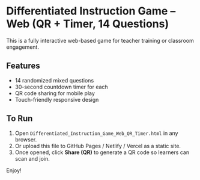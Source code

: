 # Differentiated Instruction Game – Web (QR + Timer, 14 Questions)

This is a fully interactive web-based game for teacher training or classroom engagement.

## Features
- 14 randomized mixed questions
- 30-second countdown timer for each
- QR code sharing for mobile play
- Touch-friendly responsive design

## To Run
1. Open `Differentiated_Instruction_Game_Web_QR_Timer.html` in any browser.
2. Or upload this file to GitHub Pages / Netlify / Vercel as a static site.
3. Once opened, click **Share (QR)** to generate a QR code so learners can scan and join.

Enjoy!



